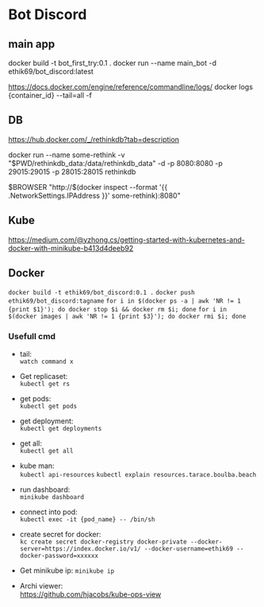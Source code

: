 # Bot Discord

## main app

docker build -t bot_first_try:0.1 .
docker run --name main_bot -d ethik69/bot_discord:latest

https://docs.docker.com/engine/reference/commandline/logs/
docker logs {container_id} --tail=all -f

## DB

https://hub.docker.com/_/rethinkdb?tab=description

docker run --name some-rethink -v "$PWD/rethinkdb_data:/data/rethinkdb_data" -d -p 8080:8080 -p 29015:29015 -p 28015:28015 rethinkdb

$BROWSER "http://$(docker inspect --format '{{ .NetworkSettings.IPAddress }}' some-rethink):8080"

## Kube

https://medium.com/@yzhong.cs/getting-started-with-kubernetes-and-docker-with-minikube-b413d4deeb92

## Docker

`docker build -t ethik69/bot_discord:0.1 .`
`docker push ethik69/bot_discord:tagname`
`for i in $(docker ps -a | awk 'NR != 1 {print $1}'); do docker stop $i && docker rm $i; done`
`for i in $(docker images | awk 'NR != 1 {print $3}'); do docker rmi $i; done`

### Usefull cmd

- tail:  
`watch command x`

- Get replicaset:  
`kubectl get rs`

- get pods:  
`kubectl get pods`

- get deployment:  
`kubectl get deployments`

- get all:  
`kubectl get all`

- kube man:  
`kubectl api-resources`
`kubectl explain resources.tarace.boulba.beach`

- run dashboard:  
`minikube dashboard`

- connect into pod:  
`kubectl exec -it {pod_name} -- /bin/sh`

- create secret for docker:  
`kc create secret docker-registry docker-private --docker-server=https://index.docker.io/v1/ --docker-username=ethik69 --docker-password=xxxxxx`

- Get minikube ip:
`minikube ip`

- Archi viewer:  
https://github.com/hjacobs/kube-ops-view
